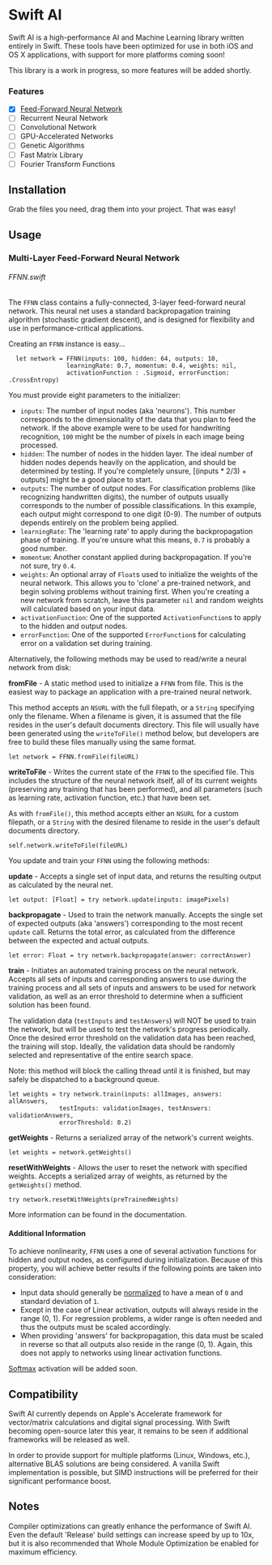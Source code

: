# Swift AI
Swift AI is a high-performance AI and Machine Learning library written entirely in Swift.
These tools have been optimized for use in both iOS and OS X applications, with support for more platforms coming soon!

This library is a work in progress, so more features will be added shortly.

### Features
- [x] [Feed-Forward Neural Network](https://github.com/collinhundley/Swift-AI/blob/master/README.md#multi-layer-feed-forward-neural-network)
- [ ] Recurrent Neural Network
- [ ] Convolutional Network
- [ ] GPU-Accelerated Networks
- [ ] Genetic Algorithms
- [ ] Fast Matrix Library
- [ ] Fourier Transform Functions

## Installation
Grab the files you need, drag them into your project. That was easy!

## Usage

### Multi-Layer Feed-Forward Neural Network
###### FFNN.swift
The `FFNN` class contains a fully-connected, 3-layer feed-forward neural network.  This neural net uses a standard backpropagation training algorithm (stochastic gradient descent), and is designed for flexibility and use in performance-critical applications.

Creating an `FFNN` instance is easy...

```
  let network = FFNN(inputs: 100, hidden: 64, outputs: 10,
                learningRate: 0.7, momentum: 0.4, weights: nil,
                activationFunction : .Sigmoid, errorFunction: .CrossEntropy)
```
You must provide eight parameters to the initializer:
- `inputs`: The number of input nodes (aka 'neurons'). This number corresponds to the dimensionality of the data that you plan to feed the network. If the above example were to be used for handwriting recognition, `100` might be the number of pixels in each image being processed.
- `hidden`: The number of nodes in the hidden layer. The ideal number of hidden nodes depends heavily on the application, and should be determined by testing. If you're completely unsure, [(inputs * 2/3) + outputs] might be a good place to start.
- `outputs`: The number of output nodes. For classification problems (like recognizing handwritten digits), the number of outputs usually corresponds to the number of possible classifications. In this example, each output might correspond to one digit (0-9). The number of outputs depends entirely on the problem being applied.
- `learningRate`: The 'learning rate' to apply during the backpropagation phase of training. If you're unsure what this means, `0.7` is probably a good number.
- `momentum`: Another constant applied during backpropagation. If you're not sure, try `0.4`.
- `weights`: An optional array of `Float`s used to initialize the weights of the neural network. This allows you to 'clone' a pre-trained network, and begin solving problems without training first. When you're creating a new network from scratch, leave this parameter `nil` and random weights will calculated based on your input data.
- `activationFunction`: One of the supported `ActivationFunction`s to apply to the hidden and output nodes.
- `errorFunction`: One of the supported `ErrorFunction`s for calculating error on a validation set during training.



Alternatively, the following methods may be used to read/write a neural network from disk:

**fromFile** - A static method used to initialize a `FFNN` from file. This is the easiest way to package an application with a pre-trained neural network.

This method accepts an `NSURL` with the full filepath, or a `String` specifying only the filename. When a filename is given, it is assumed that the file resides in the user's default documents directory. This file will usually have been generated using the `writeToFile()` method below, but developers are free to build these files manually using the same format.
```
let network = FFNN.fromFile(fileURL)
```

**writeToFile** - Writes the current state of the `FFNN` to the specified file. This includes the structure of the neural network itself, all of its current weights (preserving any training that has been performed), and all parameters (such as learning rate, activation function, etc.) that have been set.

As with `fromFile()`, this method accepts either an `NSURL` for a custom filepath, or a `String` with the desired filename to reside in the user's default documents directory.
```
self.network.writeToFile(fileURL)
```


You update and train your `FFNN` using the following methods:

**update** - Accepts a single set of input data, and returns the resulting output as calculated by the neural net.
```
let output: [Float] = try network.update(inputs: imagePixels)
```

**backpropagate** - Used to train the network manually. Accepts the single set of expected outputs (aka 'answers') corresponding to the most recent `update` call. Returns the total error, as calculated from the difference between the expected and actual outputs.
```
let error: Float = try network.backpropagate(answer: correctAnswer)
```

**train** - Initiates an automated training process on the neural network. Accepts all sets of inputs and corresponding answers to use during the training process and all sets of inputs and answers to be used for network validation, as well as an error threshold to determine when a sufficient solution has been found.

The validation data (`testInputs` and `testAnswers`) will NOT be used to train the network, but will be used to test the network's progress periodically. Once the desired error threshold on the validation data has been reached, the training will stop. Ideally, the validation data should be randomly selected and representative of the entire search space.

Note: this method will block the calling thread until it is finished, but may safely be dispatched to a background queue.

```
let weights = try network.train(inputs: allImages, answers: allAnswers,
              testInputs: validationImages, testAnswers: validationAnswers,
              errorThreshold: 0.2)
```



**getWeights** - Returns a serialized array of the network's current weights.
```
let weights = network.getWeights()
```

**resetWithWeights** - Allows the user to reset the network with specified weights. Accepts a serialized array of weights, as returned by the `getWeights()` method.
```
try network.resetWithWeights(preTrainedWeights)
```


More information can be found in the documentation.


#### **Additional Information**
To achieve nonlinearity, `FFNN` uses a one of several activation functions for hidden and output nodes, as configured during initialization. Because of this property, you will achieve better results if the following points are taken into consideration:
- Input data should generally be [normalized](https://visualstudiomagazine.com/articles/2014/01/01/how-to-standardize-data-for-neural-networks.aspx) to have a mean of `0` and standard deviation of `1`.
- Except in the case of Linear activation, outputs will always reside in the range (0, 1). For regression problems, a wider range is often needed and thus the outputs must be scaled accordingly.
- When providing 'answers' for backpropagation, this data must be scaled in reverse so that all outputs also reside in the range (0, 1).  Again, this does not apply to networks using linear activation functions.

[Softmax](https://en.wikipedia.org/wiki/Softmax_function) activation will be added soon.


## Compatibility
Swift AI currently depends on Apple's Accelerate framework for vector/matrix calculations and digital signal processing. With Swift becoming open-source later this year, it remains to be seen if additional frameworks will be released as well.

In order to provide support for multiple platforms (Linux, Windows, etc.), alternative BLAS solutions are being considered. A vanilla Swift implementation is possible, but SIMD instructions will be preferred for their significant performance boost.

## Notes
Compiler optimizations can greatly enhance the performance of Swift AI. Even the default 'Release' build settings can increase speed by up to 10x, but it is also recommended that Whole Module Optimization be enabled for maximum efficiency.
